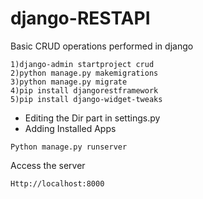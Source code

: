 # django-RESTAPI
Basic CRUD operations performed in django
```
1)django-admin startproject crud
2)python manage.py makemigrations
3)python manage.py migrate
4)pip install djangorestframework
5)pip install django-widget-tweaks
```


<ul>
  <li>Editing the Dir part in settings.py</li>
  <li>Adding Installed Apps</li>
 </ul>
 
 ```
 Python manage.py runserver
 ```
Access the server
```
Http://localhost:8000
```
